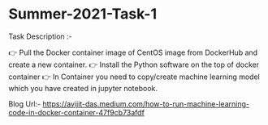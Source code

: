 # Summer-2021-Task-1

Task Description :-

👉 Pull the Docker container image of CentOS image from DockerHub and create a new container.
👉 Install the Python software on the top of docker container
👉 In Container you need to copy/create machine learning model which you have created in jupyter notebook.

Blog Url:- https://avijit-das.medium.com/how-to-run-machine-learning-code-in-docker-container-47f9cb73afdf
